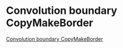 # Convolution boundary CopyMakeBorder
[Convolution boundary CopyMakeBorder](https://aiwithcloud.com/2022/09/19/convolution_boundary_copymakeborder/)